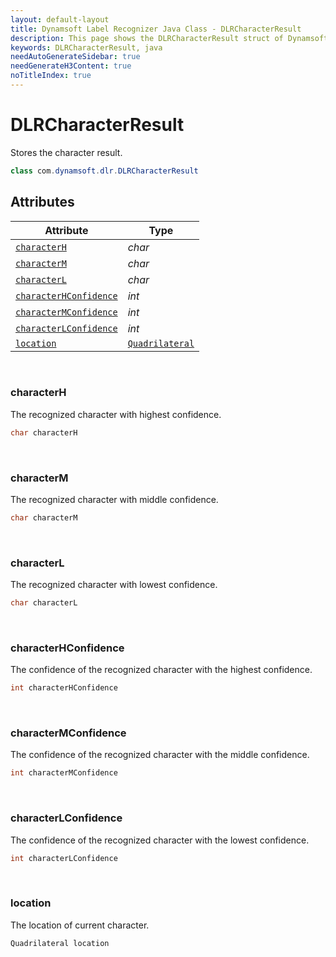 ```yaml
---
layout: default-layout
title: Dynamsoft Label Recognizer Java Class - DLRCharacterResult
description: This page shows the DLRCharacterResult struct of Dynamsoft Label Recognizer for Java Language.
keywords: DLRCharacterResult, java
needAutoGenerateSidebar: true
needGenerateH3Content: true
noTitleIndex: true
---
```



# DLRCharacterResult
Stores the character result.
  
```java
class com.dynamsoft.dlr.DLRCharacterResult
```

## Attributes
  
| Attribute | Type |
|---------- | ---- |
| [`characterH`](#characterh) | *char* |
| [`characterM`](#characterm) | *char* |
| [`characterL`](#characterl) | *char* |
| [`characterHConfidence`](#characterhconfidence) | *int* |
| [`characterMConfidence`](#charactermconfidence) | *int* |
| [`characterLConfidence`](#characterlconfidence) | *int* |
| [`location`](#location) | [`Quadrilateral`](quadrilateral.md) |


&nbsp;

### characterH
The recognized character with highest confidence.

```java
char characterH
```

&nbsp;

### characterM
The recognized character with middle confidence.

```java
char characterM
```

&nbsp;

### characterL
The recognized character with lowest confidence.

```java
char characterL
```

&nbsp;

### characterHConfidence
The confidence of the recognized character with the highest confidence.

```java
int characterHConfidence
```

&nbsp;

### characterMConfidence
The confidence of the recognized character with the middle confidence.

```java
int characterMConfidence
```

&nbsp;

### characterLConfidence
The confidence of the recognized character with the lowest confidence.

```java
int characterLConfidence
```

&nbsp;

### location
The location of current character.

```java
Quadrilateral location
```
